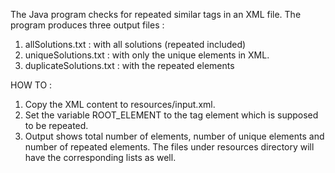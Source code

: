 The Java program checks for repeated similar tags in an XML file. 
The program produces three output files : 
1. allSolutions.txt : with all solutions (repeated included)
2. uniqueSolutions.txt : with only the unique elements in XML.
3. duplicateSolutions.txt : with the repeated elements
 
HOW TO : 
1. Copy the XML content to resources/input.xml.
2. Set the variable ROOT_ELEMENT to the tag element which is supposed to be repeated.
3. Output shows total number of elements, number of unique elements and number of repeated elements. The files under resources directory will have the corresponding lists as well.

